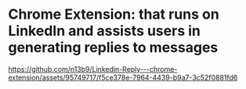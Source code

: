 # Chrome Extension: that runs on LinkedIn and assists users in generating replies to messages





https://github.com/n13b9/Linkedin-Reply---chrome-extension/assets/95749717/f5ce378e-7964-4439-b9a7-3c52f0881fd6



